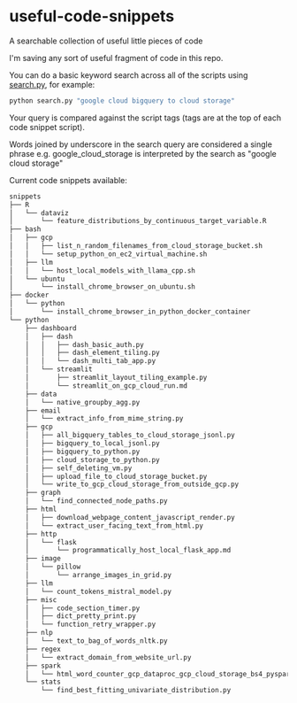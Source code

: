# useful-code-snippets

A searchable collection of useful little pieces of code

I'm saving any sort of useful fragment of code in this repo.

You can do a basic keyword search across all of the scripts using [search.py](./search.py), for example:

```bash
python search.py "google cloud bigquery to cloud storage"
```

Your query is compared against the script tags (tags are at the top of each code snippet script).

Words joined by underscore in the search query are considered a single phrase e.g. google_cloud_storage is interpreted by the search as "google cloud storage"

Current code snippets available:

```bash
snippets
├── R
│   └── dataviz
│       └── feature_distributions_by_continuous_target_variable.R
├── bash
│   ├── gcp
│   │   ├── list_n_random_filenames_from_cloud_storage_bucket.sh
│   │   └── setup_python_on_ec2_virtual_machine.sh
│   ├── llm
│   │   └── host_local_models_with_llama_cpp.sh
│   └── ubuntu
│       └── install_chrome_browser_on_ubuntu.sh
├── docker
│   └── python
│       └── install_chrome_browser_in_python_docker_container
└── python
    ├── dashboard
    │   ├── dash
    │   │   ├── dash_basic_auth.py
    │   │   ├── dash_element_tiling.py
    │   │   └── dash_multi_tab_app.py
    │   └── streamlit
    │       ├── streamlit_layout_tiling_example.py
    │       └── streamlit_on_gcp_cloud_run.md
    ├── data
    │   └── native_groupby_agg.py
    ├── email
    │   └── extract_info_from_mime_string.py
    ├── gcp
    │   ├── all_bigquery_tables_to_cloud_storage_jsonl.py
    │   ├── bigquery_to_local_jsonl.py
    │   ├── bigquery_to_python.py
    │   ├── cloud_storage_to_python.py
    │   ├── self_deleting_vm.py
    │   ├── upload_file_to_cloud_storage_bucket.py
    │   └── write_to_gcp_cloud_storage_from_outside_gcp.py
    ├── graph
    │   └── find_connected_node_paths.py
    ├── html
    │   ├── download_webpage_content_javascript_render.py
    │   └── extract_user_facing_text_from_html.py
    ├── http
    │   └── flask
    │       └── programmatically_host_local_flask_app.md
    ├── image
    │   └── pillow
    │       └── arrange_images_in_grid.py
    ├── llm
    │   └── count_tokens_mistral_model.py
    ├── misc
    │   ├── code_section_timer.py
    │   ├── dict_pretty_print.py
    │   └── function_retry_wrapper.py
    ├── nlp
    │   └── text_to_bag_of_words_nltk.py
    ├── regex
    │   └── extract_domain_from_website_url.py
    ├── spark
    │   └── html_word_counter_gcp_dataproc_gcp_cloud_storage_bs4_pyspark.md
    └── stats
        └── find_best_fitting_univariate_distribution.py
```
